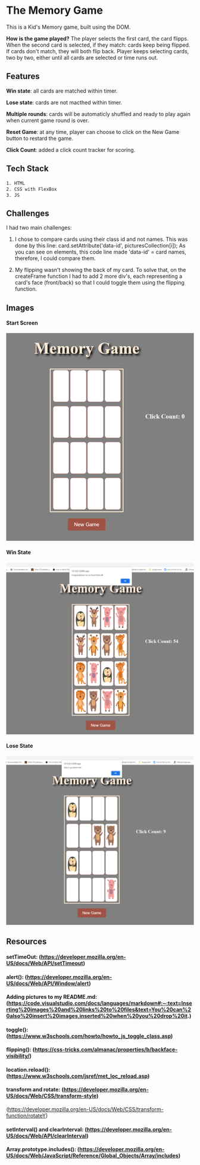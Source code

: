 # The Memory Game
This is a Kid's Memory game, built using the DOM.

**How is the game played?**
The player selects the first card, the card flipps. When the second card is selected, if they match: cards keep being flipped. If cards don't match, they will both flip back. Player keeps selecting cards, two by two, either until all cards are selected or time runs out.

## Features

**Win state**: all cards are matched within timer.

**Lose state**: cards are not macthed within timer.

**Multiple rounds**: cards will be automaticly shuffled and ready to play again when current game round is over.

**Reset Game**: at any time, player can choose to click on the New Game button to restard the game.

**Click Count**: added a click count tracker for scoring. 

## Tech Stack
    1. HTML
    2. CSS with FlexBox
    3. JS

## Challenges
I had two main challenges:
1. I chose to compare cards using their class id and not names. This was done by this line: card.setAttribute('data-id', picturesCollection[i]);
As you can see on elements, this code line made 'data-id' = card names, therefore, I could compare them.

2. My flipping wasn't showing the back of my card. To solve that, on the createFrame function I had to add 2 more div's, each representing a card's face (front/back) so that I could toggle them using the flipping function.

## Images
#### Start Screen
![alt text](Images/GameSartScreen.png "Memory Game Start Screen")
#### Win State
![alt text](Images/Win_State.png "Win State Screen")
#### Lose State
![alt text](Images/Lose_State.png "Lose State Screen")

## Resources

#### setTimeOut: (https://developer.mozilla.org/en-US/docs/Web/API/setTimeout)

#### alert(): (https://developer.mozilla.org/en-US/docs/Web/API/Window/alert)

#### Adding pictures to my README.md: (https://code.visualstudio.com/docs/languages/markdown#:~:text=Inserting%20images%20and%20links%20to%20files&text=You%20can%20also%20insert%20images,inserted%20when%20you%20drop%20it.)

#### toggle(): (https://www.w3schools.com/howto/howto_js_toggle_class.asp)

#### flipping(): (https://css-tricks.com/almanac/properties/b/backface-visibility/)

#### location.reload(): (https://www.w3schools.com/jsref/met_loc_reload.asp)

#### transform and rotate: (https://developer.mozilla.org/en-US/docs/Web/CSS/transform-style)
(https://developer.mozilla.org/en-US/docs/Web/CSS/transform-function/rotateY)

#### setInterval() and clearInterval: (https://developer.mozilla.org/en-US/docs/Web/API/clearInterval)

#### Array.prototype.includes(): (https://developer.mozilla.org/en-US/docs/Web/JavaScript/Reference/Global_Objects/Array/includes)